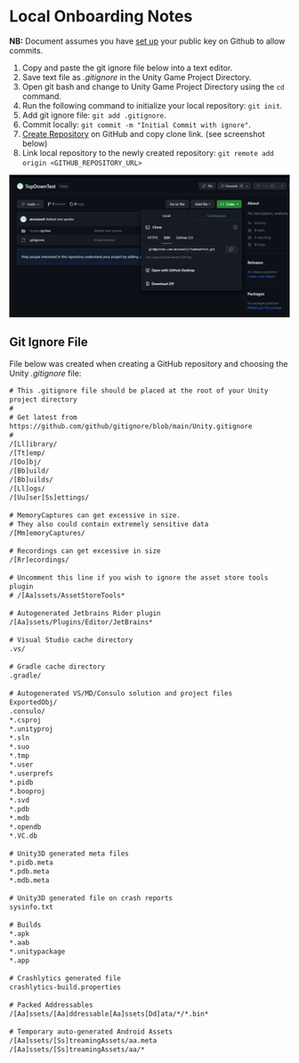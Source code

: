 # Local Onboarding Notes 

**NB:** Document assumes you have [set up](https://docs.github.com/en/authentication/connecting-to-github-with-ssh/adding-a-new-ssh-key-to-your-github-account) your public key on Github to allow commits. 


1. Copy and paste the git ignore file below into a text editor.
2. Save text file as _.gitignore_ in the Unity Game Project Directory. 
3. Open git bash and change to Unity Game Project Directory using the `cd` command.
4. Run the following command to initialize your local repository: `git init`.
5. Add git ignore file: `git add .gitignore`.
6. Commit locally: `git commit -m "Initial Commit with ignore"`.
7. [Create Repository](https://docs.github.com/en/repositories/creating-and-managing-repositories/creating-a-new-repository) on GitHub and copy clone link. (see screenshot below)
8. Link local repository to the newly created repository: `git remote add origin <GITHUB_REPOSITORY_URL>`



![](./images/Github_clone_info.png)

## Git Ignore File

File below was created when creating a GitHub repository and choosing the Unity _.gitignore_ file: 

```{shell}
# This .gitignore file should be placed at the root of your Unity project directory
#
# Get latest from https://github.com/github/gitignore/blob/main/Unity.gitignore
#
/[Ll]ibrary/
/[Tt]emp/
/[Oo]bj/
/[Bb]uild/
/[Bb]uilds/
/[Ll]ogs/
/[Uu]ser[Ss]ettings/

# MemoryCaptures can get excessive in size.
# They also could contain extremely sensitive data
/[Mm]emoryCaptures/

# Recordings can get excessive in size
/[Rr]ecordings/

# Uncomment this line if you wish to ignore the asset store tools plugin
# /[Aa]ssets/AssetStoreTools*

# Autogenerated Jetbrains Rider plugin
/[Aa]ssets/Plugins/Editor/JetBrains*

# Visual Studio cache directory
.vs/

# Gradle cache directory
.gradle/

# Autogenerated VS/MD/Consulo solution and project files
ExportedObj/
.consulo/
*.csproj
*.unityproj
*.sln
*.suo
*.tmp
*.user
*.userprefs
*.pidb
*.booproj
*.svd
*.pdb
*.mdb
*.opendb
*.VC.db

# Unity3D generated meta files
*.pidb.meta
*.pdb.meta
*.mdb.meta

# Unity3D generated file on crash reports
sysinfo.txt

# Builds
*.apk
*.aab
*.unitypackage
*.app

# Crashlytics generated file
crashlytics-build.properties

# Packed Addressables
/[Aa]ssets/[Aa]ddressable[Aa]ssets[Dd]ata/*/*.bin*

# Temporary auto-generated Android Assets
/[Aa]ssets/[Ss]treamingAssets/aa.meta
/[Aa]ssets/[Ss]treamingAssets/aa/*

```
 